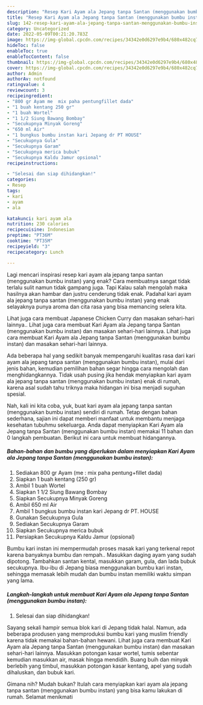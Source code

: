 ```yaml
---
description: "Resep Kari Ayam ala Jepang tanpa Santan (menggunakan bumbu instan) yang Bikin Ngiler , Enak"
title: "Resep Kari Ayam ala Jepang tanpa Santan (menggunakan bumbu instan) yang Bikin Ngiler , Enak"
slug: 142-resep-kari-ayam-ala-jepang-tanpa-santan-menggunakan-bumbu-instan-yang-bikin-ngiler-enak
category: Uncategorized
date: 2022-05-09T00:21:20.783Z
image: https://img-global.cpcdn.com/recipes/34342e0d6297e9b4/680x482cq70/kari-ayam-ala-jepang-tanpa-santan-menggunakan-bumbu-instan-foto-resep-utama.jpg
hideToc: false
enableToc: true
enableTocContent: false
thumbnail: https://img-global.cpcdn.com/recipes/34342e0d6297e9b4/680x482cq70/kari-ayam-ala-jepang-tanpa-santan-menggunakan-bumbu-instan-foto-resep-utama.jpg
cover: https://img-global.cpcdn.com/recipes/34342e0d6297e9b4/680x482cq70/kari-ayam-ala-jepang-tanpa-santan-menggunakan-bumbu-instan-foto-resep-utama.jpg
author: Admin
authorAv: notfound
ratingvalue: 4
reviewcount: 3
recipeingredient:
- "800 gr Ayam me  mix paha pentungfillet dada"
- "1 buah kentang 250 gr"
- "1 buah Wortel"
- "1 1/2 Siung Bawang Bombay"
- "Secukupnya Minyak Goreng"
- "650 ml Air"
- "1 bungkus bumbu instan kari Jepang dr PT HOUSE"
- "Secukupnya Gula"
- "Secukupnya Garam"
- "Secukupnya merica bubuk"
- "Secukupnya Kaldu Jamur opsional"
recipeinstructions:

- "Selesai dan siap dihidangkan!"
categories:
- Resep
tags:
- kari
- ayam
- ala

katakunci: kari ayam ala 
nutrition: 230 calories
recipecuisine: Indonesian
preptime: "PT36M"
cooktime: "PT35M"
recipeyield: "3"
recipecategory: Lunch

---
```



Lagi mencari inspirasi resep kari ayam ala jepang tanpa santan (menggunakan bumbu instan) yang enak? Cara membuatnya sangat tidak terlalu sulit namun tidak gampang juga. Tapi Kalau salah mengolah maka hasilnya akan hambar dan justru cenderung tidak enak. Padahal kari ayam ala jepang tanpa santan (menggunakan bumbu instan) yang enak selayaknya punya aroma dan cita rasa yang bisa memancing selera kita.


Lihat juga cara membuat Japanese Chicken Curry dan masakan sehari-hari lainnya.. Lihat juga cara membuat Kari Ayam ala Jepang tanpa Santan (menggunakan bumbu instan) dan masakan sehari-hari lainnya. Lihat juga cara membuat Kari Ayam ala Jepang tanpa Santan (menggunakan bumbu instan) dan masakan sehari-hari lainnya.

Ada beberapa hal yang sedikit banyak mempengaruhi kualitas rasa dari kari ayam ala jepang tanpa santan (menggunakan bumbu instan), mulai dari jenis bahan, kemudian pemilihan bahan segar hingga cara mengolah dan menghidangkannya. Tidak usah pusing jika hendak menyiapkan kari ayam ala jepang tanpa santan (menggunakan bumbu instan) enak di rumah, karena asal sudah tahu triknya maka hidangan ini bisa menjadi suguhan spesial.


Nah, kali ini kita coba, yuk, buat kari ayam ala jepang tanpa santan (menggunakan bumbu instan) sendiri di rumah. Tetap dengan bahan sederhana, sajian ini dapat memberi manfaat untuk membantu menjaga kesehatan tubuhmu sekeluarga. Anda dapat menyiapkan Kari Ayam ala Jepang tanpa Santan (menggunakan bumbu instan) memakai 11 bahan dan 0 langkah pembuatan. Berikut ini cara untuk membuat hidangannya.

<!--inarticleads1-->

##### Bahan-bahan dan bumbu yang diperlukan dalam menyiapkan Kari Ayam ala Jepang tanpa Santan (menggunakan bumbu instan):

1. Sediakan 800 gr Ayam (me : mix paha pentung+fillet dada)
1. Siapkan 1 buah kentang (250 gr)
1. Ambil 1 buah Wortel
1. Siapkan 1 1/2 Siung Bawang Bombay
1. Siapkan Secukupnya Minyak Goreng
1. Ambil 650 ml Air
1. Ambil 1 bungkus bumbu instan kari Jepang dr PT. HOUSE
1. Gunakan Secukupnya Gula
1. Sediakan Secukupnya Garam
1. Siapkan Secukupnya merica bubuk
1. Persiapkan Secukupnya Kaldu Jamur (opsional)


Bumbu kari instan ini mempermudah proses masak kari yang terkenal repot karena banyaknya bumbu dan rempah.. Masukkan daging ayam yang sudah dipotong. Tambahkan santan kental, masukkan garam, gula, dan lada bubuk secukupnya. Ibu-ibu di Jepang biasa menggunakan bumbu kari instan, sehingga memasak lebih mudah dan bumbu instan memiliki waktu simpan yang lama. 

<!--inarticleads2-->

##### Langkah-langkah untuk membuat Kari Ayam ala Jepang tanpa Santan (menggunakan bumbu instan):


1. Selesai dan siap dihidangkan!

Sayang sekali hampir semua blok kari di Jepang tidak halal. Namun, ada beberapa produsen yang memproduksi bumbu kari yang muslim friendly karena tidak memakai bahan-bahan hewani. Lihat juga cara membuat Kari Ayam ala Jepang tanpa Santan (menggunakan bumbu instan) dan masakan sehari-hari lainnya. Masukkan potongan kasar wortel, tumis sebentar kemudian masukkan air, masak hingga mendidih. Buang buih dan minyak berlebih yang timbul, masukkan potongan kasar kentang, apel yang sudah dihaluskan, dan bubuk kari. 

Gimana nih? Mudah bukan? Itulah cara menyiapkan kari ayam ala jepang tanpa santan (menggunakan bumbu instan) yang bisa kamu lakukan di rumah. Selamat menikmati
